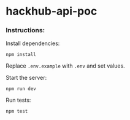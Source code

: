 # hackhub-api-poc  

### Instructions:
Install dependencies:    
```
npm install
```            
      
Replace ```.env.example``` with ```.env``` and set values.         
        
Start the server: 
```
npm run dev
```          
          
Run tests:    
```
npm test
```  
